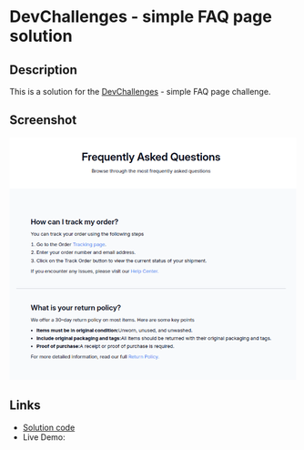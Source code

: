 # DevChallenges - simple FAQ page solution

## Description

This is a solution for the [DevChallenges](https://devchallenges.io) - simple FAQ page challenge.

## Screenshot

![](./screenshot.png)

## Links

- [Solution code](https://github.com/PierreLogs/simpleFAQ-solution-from-devChallenges)
- Live Demo:
